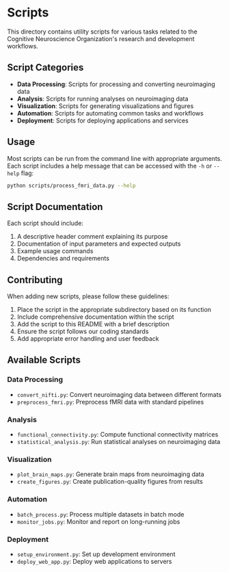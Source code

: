 # Scripts

This directory contains utility scripts for various tasks related to the Cognitive Neuroscience Organization's research and development workflows.

## Script Categories

- **Data Processing**: Scripts for processing and converting neuroimaging data
- **Analysis**: Scripts for running analyses on neuroimaging data
- **Visualization**: Scripts for generating visualizations and figures
- **Automation**: Scripts for automating common tasks and workflows
- **Deployment**: Scripts for deploying applications and services

## Usage

Most scripts can be run from the command line with appropriate arguments. Each script includes a help message that can be accessed with the `-h` or `--help` flag:

```bash
python scripts/process_fmri_data.py --help
```

## Script Documentation

Each script should include:

1. A descriptive header comment explaining its purpose
2. Documentation of input parameters and expected outputs
3. Example usage commands
4. Dependencies and requirements

## Contributing

When adding new scripts, please follow these guidelines:

1. Place the script in the appropriate subdirectory based on its function
2. Include comprehensive documentation within the script
3. Add the script to this README with a brief description
4. Ensure the script follows our coding standards
5. Add appropriate error handling and user feedback

## Available Scripts

### Data Processing

- `convert_nifti.py`: Convert neuroimaging data between different formats
- `preprocess_fmri.py`: Preprocess fMRI data with standard pipelines

### Analysis

- `functional_connectivity.py`: Compute functional connectivity matrices
- `statistical_analysis.py`: Run statistical analyses on neuroimaging data

### Visualization

- `plot_brain_maps.py`: Generate brain maps from neuroimaging data
- `create_figures.py`: Create publication-quality figures from results

### Automation

- `batch_process.py`: Process multiple datasets in batch mode
- `monitor_jobs.py`: Monitor and report on long-running jobs

### Deployment

- `setup_environment.py`: Set up development environment
- `deploy_web_app.py`: Deploy web applications to servers 